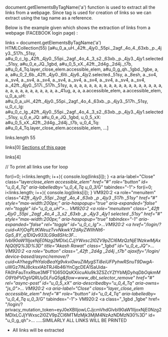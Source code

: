 document.getElementsByTagName('a') function is used to extract all the links from a webpage. Since tag is used for creation of links so we can extract using the tag name as a reference.

Below is the example given which shows the extraction of links from a webpage (FACEBOOK login page) :

links = document.getElementsByTagName('a')
HTMLCollection(55) [a#u_0_a_uH._42ft._4jy0._55pi._2agf._4o_4._63xb._p._4jy3._517h._51sy, a#u_0_c_lg._42ft._4jy0._55pi._2agf._4o_4._3_s2._63xb._p._4jy3._4jy1.selected._51sy, a#u_0_e_JQ._1gbd, a#u_0_5_xX._42ft._2d4g._2d4j._t7b, a#u_0_4_Tq.layer_close_elem.accessible_elem, a#u_0_g_qh._1gbd._1gbe, a, a, a#u_0_2_6b._42ft._4jy0._6lti._4jy6._4jy2.selected._51sy, a._8esh, a._sv4, a._sv4, a._sv4, a._sv4, a._sv4, a._sv4, a._sv4, a._sv4, a._sv4, a._sv4, a._42ft._4jy0._517i._517h._51sy, a, a, a, a, a, a, a, a, a, a, a, a, a, a, a, a, a, a, a, a, a, a, a, a, a, a, a, a, a, a._41ug, a, a, a.accessible_elem, a.accessible_elem, u_0_a_uH: a#u_0_a_uH._42ft._4jy0._55pi._2agf._4o_4._63xb._p._4jy3._517h._51sy, u_0_c_lg: a#u_0_c_lg._42ft._4jy0._55pi._2agf._4o_4._3_s2._63xb._p._4jy3._4jy1.selected._51sy, u_0_e_JQ: a#u_0_e_JQ._1gbd, u_0_5_xX: a#u_0_5_xX._42ft._2d4g._2d4j._t7b, u_0_4_Tq: a#u_0_4_Tq.layer_close_elem.accessible_elem, …]

links.length
55

links[0]
<a role="menuitem" class="_42ft _4jy0 _55pi _2agf _4o_4 _63xb _p _4jy3 _517h _51sy" href="#" style="max-width:200px;" aria-haspopup="true" aria-expanded="false" rel="toggle" id="u_0_a_uH"><span class="_55pe">Sections of this page</span><span class="_4o_3 _3-99"><i class="img sp_DPyXVliY-x6 sx_19ceca"></i></span></a>

links[4]
<a aria-label="Close" class="layer_close_elem accessible_elem" href="#" role="button" id="u_0_4_Tq" aria-labelledby="u_0_4_Tq u_0_3_/G" tabindex="-1"></a>

// To print all links use for loop

for(i=0; i<links.length; i++){
console.log(links[i]);
}
<a aria-label=​"Close" class=​"layer*close_elem accessible_elem" href=​"#" role=​"button" id=​"u_0_4_Tq" aria-labelledby=​"u_0_4_Tq u_0_3*/​G" tabindex=​"-1">​</a>​
for(i=0; i<links.length; i++){
console.log(links[i]);
}
VM920:2 <a role=​"menuitem" class=​"_42ft \_4jy0 \_55pi \_2agf \_4o_4 \_63xb \_p \_4jy3 \_517h \_51sy" href=​"#" style=​"max-width:​200px;​" aria-haspopup=​"true" aria-expanded=​"false" rel=​"toggle" id=​"u_0_a_uH">​…​</a>​
VM920:2 <a role=​"menuitem" class=​"\_42ft \_4jy0 \_55pi \_2agf \_4o_4 \_3_s2 \_63xb \_p \_4jy3 \_4jy1 selected \_51sy" href=​"#" style=​"max-width:​200px;​" aria-haspopup=​"true" tabindex=​"-1" aria-expanded=​"false" rel=​"toggle" id=​"u_0_c_lg">​…​</a>​
VM920:2 <a href=​"/​login/​?cuid=AYjOqPLtKWeuzTvvNkwkY2dAyZWIlhNt6-Gp5_8Y_q1DIQv933LG9a8SHc3F…lvbl90aW1lIjoxNjE0Nzg2MDIxLCJjYWxsc2l0ZV9pZCI6MzQzNjE1NzkwMjAxNjQ0fQ%3D%3D" title=​"Akash Rawat" class=​"\_1gbd" id=​"u_0_e_JQ">​…​</a>​
VM920:2 <a role=​"button" class=​"\_42ft \_2d4g \_2d4j \_t7b" ajaxify=​"/​login/​device-based/​async/​remove/​?cuid=AYhegyPhYaIoBeaYg9vkvi0wuZiMygSTi8eiUFPyhwRSnuT9DwgA_-uWGz7INJ8cksxlAbTRJ4b46iYnCgcDEA1SaUida-FA0hFauTnxRtue3MFT1G650QsKXiicuAlu9k3ZSZcYZfYbMjD*yhqDbOqkmMO9YbPVOgVQRUyDLFuQ5g&flow=www_dbl_selector_remove" href=​"#" rel=​"async-post" id=​"u_0_5_xX" aria-describedby=​"u_0_4_Tq" aria-owns=​"js_0">​…​</a>​
VM920:2 <a aria-label=​"Close" class=​"layer_close_elem accessible_elem" href=​"#" role=​"button" id=​"u_0_4_Tq" aria-labelledby=​"u_0_4_Tq u_0_3*/​G" tabindex=​"-1">​</a>​
VM920:2 <a class=​"\_1gbd \_1gbe" href=​"/​login/​?privacy_mutation_token=eyJ0eXBlIjowLCJjcmVhdGlvbl90aW1lIjoxNjE0Nzg2MDIxLCJjYWxsc2l0ZV9pZCI6MTMzMjk3MjM4NzAzNDMzN30%3D" id=​"u_0_g_qh">​…​</a>​
.....SIMILARLY ALL LINKS WILL BE PRINTED

- All links will be extracted
